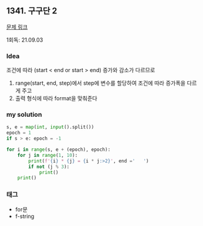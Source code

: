 ## 1341. 구구단 2

[문제 링크](http://www.jungol.co.kr/bbs/board.php?bo_table=pbank&wr_id=2076&sca=20)

1회독: 21.09.03



### Idea

조건에 따라 (start < end or start > end) 증가와 감소가 다르므로  

1. range(start, end, step)에서 step에 변수를 할당하여 조건에 따라 증가폭을 다르게 주고
2. 출력 형식에 따라 format을 맞춰준다



### my solution

```python
s, e = map(int, input().split())
epoch = 1
if s > e: epoch = -1

for i in range(s, e + (epoch), epoch):
    for j in range(1, 10):
        print(f'{i} * {j} = {i * j:>2}', end ='   ')
        if not (j % 3):
            print()
    print()
```



### 태그

- for문
- f-string